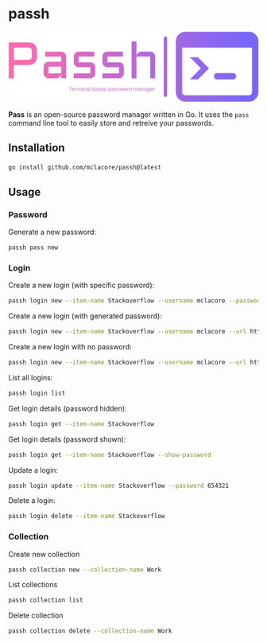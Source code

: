 # passh

![Passh logo](./assets/logo-no-background.png)

**Pass** is an open-source password manager written in Go. It uses the `pass` command line tool to easily store and retreive your passwords.

## Installation

```bash
go install github.com/mclacore/passh@latest
```

## Usage

### Password
Generate a new password:
```bash
passh pass new
```

### Login
Create a new login (with specific password):
```bash
passh login new --item-name Stackoverflow --username mclacore --password 123456 --url https://stackoverflow.com
```

Create a new login (with generated password):
```bash
passh login new --item-name Stackoverflow --username mclacore --url https://stackoverflow.com
```

Create a new login with no password:
```bash
passh login new --item-name Stackoverflow --username mclacore --url https://stackoverflow.com --no-password
```

List all logins:
```bash
passh login list
```

Get login details (password hidden):
```bash
passh login get --item-name Stackoverflow
```

Get login details (password shown):
```bash
passh login get --item-name Stackoverflow --show-password
```

Update a login:
```bash
passh login update --item-name Stackoverflow --password 654321
```

Delete a login:
```bash
passh login delete --item-name Stackoverflow
```

### Collection
Create new collection
```bash
passh collection new --collection-name Work
```

List collections
```bash
passh collection list
```

Delete collection
```bash
passh collection delete --collection-name Work
```
<!---
TODO:

- Need to decrypt on db call, then encrypt after db call
- Need fast decrypt/encrypt
- Double encryption on passwords?
- Iterate through itemNames when doing a GET and list all matching items
- Add collection argument to login
- Create a default collection for initial login items
- Move login items to another collection

Move login item to another collection
```bash
passh login move --from-collection Personal --to-collection Work
```
-->

